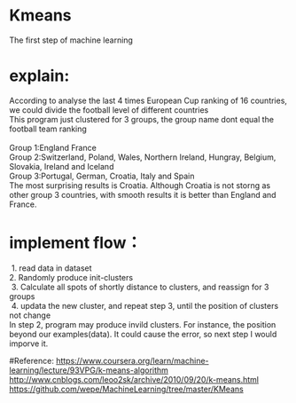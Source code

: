 # Kmeans
The first step of machine learning
# explain:
  According to analyse the last 4 times European Cup ranking of 16 countries, we could divide the football level of different countries<br>
  This program just clustered for 3 groups, the group name dont equal the football team ranking<br>
  <br>
  Group 1:England France<br>
  Group 2:Switzerland, Poland, Wales, Northern Ireland, Hungray, Belgium, Slovakia, Ireland and Iceland<br>
  Group 3:Portugal, German, Croatia, Italy and Spain<br>
The most surprising results is Croatia. Although Croatia is not storng as other group 3 countries, with smooth results it is better than England and France.<br>

# implement flow：
  1. read data in dataset<br>
  2. Randomly produce init-clusters<br>
  3. Calculate all spots of shortly distance to clusters, and reassign for 3 groups <br>
  4. updata the new cluster, and repeat step 3, until the position of clusters not change<br>
In step 2, program may produce invild clusters. For instance, the position beyond our examples(data). It could cause the error, so next step I would imporve it.<br>
  
#Reference:
https://www.coursera.org/learn/machine-learning/lecture/93VPG/k-means-algorithm <br>
http://www.cnblogs.com/leoo2sk/archive/2010/09/20/k-means.html  <br>
https://github.com/wepe/MachineLearning/tree/master/KMeans <br>
